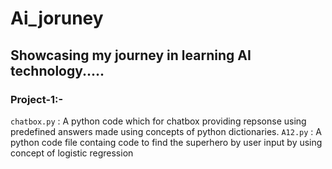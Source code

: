 # Ai_joruney

## Showcasing my journey in learning AI technology.....

### Project-1:-
`chatbox.py` : A python code which for chatbox providing repsonse using predefined answers made using concepts of python dictionaries.
`A12.py` : A python code file containg code to find the superhero by user input by using concept of  logistic
regression

